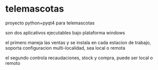 telemascotas
============

proyecto python+pyqt4 para telemascotas

son dos aplicativos ejecutables bajo plataforma windows

el primero maneja las ventas y se instala en cada estacion de trabajo, soporta configuracion multi-localidad,
sea local o remota

el segundo controla recaudaciones, stock y compra, puede ser local o remoto


